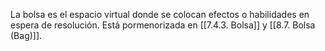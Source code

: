La bolsa es el espacio virtual donde se colocan efectos o habilidades en espera de resolución. Está pormenorizada en [[7.4.3. Bolsa]] y  [[8.7. Bolsa (Bag)]].